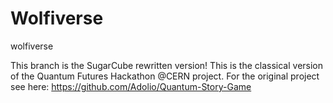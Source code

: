 # Wolfiverse
wolfiverse


This branch is the SugarCube rewritten version!
This is the classical version of the Quantum Futures Hackathon @CERN project.
For the original project see here: https://github.com/Adolio/Quantum-Story-Game
